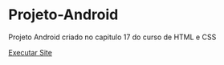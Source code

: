 # Projeto-Android
Projeto Android criado no capitulo 17 do curso de HTML e CSS

<a href="https://matheushrn.github.io/Projeto-Android/"> Executar Site </a>
